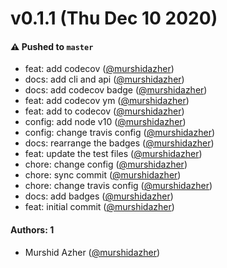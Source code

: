# v0.1.1 (Thu Dec 10 2020)

#### ⚠️ Pushed to `master`

- feat: add codecov ([@murshidazher](https://github.com/murshidazher))
- docs: add cli and api ([@murshidazher](https://github.com/murshidazher))
- docs: add codecov badge ([@murshidazher](https://github.com/murshidazher))
- feat: add codecov ym ([@murshidazher](https://github.com/murshidazher))
- feat: add to codecov ([@murshidazher](https://github.com/murshidazher))
- config: add node v10 ([@murshidazher](https://github.com/murshidazher))
- config: change travis config ([@murshidazher](https://github.com/murshidazher))
- docs: rearrange the badges ([@murshidazher](https://github.com/murshidazher))
- feat: update the test files ([@murshidazher](https://github.com/murshidazher))
- chore: change config ([@murshidazher](https://github.com/murshidazher))
- chore: sync commit ([@murshidazher](https://github.com/murshidazher))
- chore: change travis config ([@murshidazher](https://github.com/murshidazher))
- docs: add badges ([@murshidazher](https://github.com/murshidazher))
- feat: initial commit ([@murshidazher](https://github.com/murshidazher))

#### Authors: 1

- Murshid Azher ([@murshidazher](https://github.com/murshidazher))
